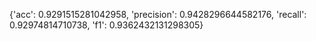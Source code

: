 {'acc': 0.9291515281042958, 'precision': 0.9428296644582176, 'recall': 0.92974814710738, 'f1': 0.9362432131298305}
